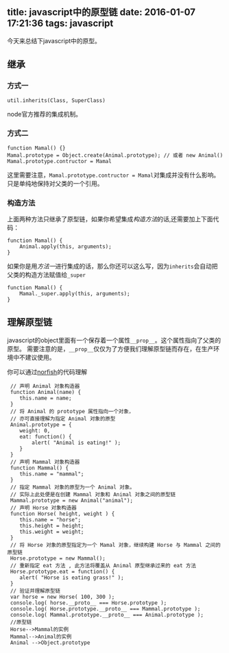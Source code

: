 title: javascript中的原型链
date: 2016-01-07 17:21:36
tags: javascript
---

今天来总结下javascript中的原型。

## 继承

### 方式一

    util.inherits(Class, SuperClass)

node官方推荐的集成机制。

### 方式二

    function Mamal() {}
    Mamal.prototype = Object.create(Animal.prototype); // 或者 new Animal()
    Mamal.prototype.contructor = Mamal

这里需要注意，`Mamal.prototype.contructor = Mamal`对集成并没有什么影响。只是单纯地保持对父类的一个引用。

### 构造方法

上面两种方法只继承了原型链，如果你希望集成*构造方法*的话,还需要加上下面代码：

    function Mamal() {
        Animal.apply(this, arguments);
    }

如果你是用*方法一*进行集成的话，那么你还可以这么写，因为`inherits`会自动把父类的构造方法赋值给`_super`

    function Mamal() {
        Mamal._super.apply(this, arguments);
    }

## 理解原型链

javascript的object里面有一个保存着一个属性`__prop__`。这个属性指向了父类的原型。  需要注意的是，`__prop__`仅仅为了方便我们理解原型链而存在，在生产环境中不建议使用。

你可以通过[norfish](https://github.com/norfish/blog/wiki/%E6%B7%B1%E5%85%A5%E7%90%86%E8%A7%A3JavaScrip%E9%9D%A2%E5%90%91%E5%AF%B9%E8%B1%A1%E5%92%8C%E5%8E%9F%E5%9E%8B%E7%BB%A7%E6%89%BF)的代码理解

     // 声明 Animal 对象构造器
     function Animal(name) { 
        this.name = name;
     } 
     // 将 Animal 的 prototype 属性指向一个对象，
     // 亦可直接理解为指定 Animal 对象的原型
     Animal.prototype = {
        weight: 0, 
        eat: function() { 
            alert( "Animal is eating!" ); 
        } 
     }
     // 声明 Mammal 对象构造器
     function Mammal() { 
        this.name = "mammal"; 
     } 
     // 指定 Mammal 对象的原型为一个 Animal 对象。
     // 实际上此处便是在创建 Mammal 对象和 Animal 对象之间的原型链
     Mammal.prototype = new Animal("animal"); 
     // 声明 Horse 对象构造器
     function Horse( height, weight ) { 
        this.name = "horse"; 
        this.height = height; 
        this.weight = weight; 
     }
     // 将 Horse 对象的原型指定为一个 Mamal 对象，继续构建 Horse 与 Mammal 之间的原型链
     Horse.prototype = new Mammal(); 
     // 重新指定 eat 方法 , 此方法将覆盖从 Animal 原型继承过来的 eat 方法
     Horse.prototype.eat = function() { 
        alert( "Horse is eating grass!" ); 
     }
     // 验证并理解原型链
     var horse = new Horse( 100, 300 ); 
     console.log( horse.__proto__ === Horse.prototype ); 
     console.log( Horse.prototype.__proto__ === Mammal.prototype ); 
     console.log( Mammal.prototype.__proto__ === Animal.prototype ); 
     //原型链
     Horse-->Mammal的实例
     Mammal-->Animal的实例
     Animal -->Object.prototype

